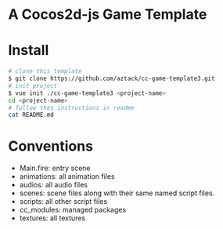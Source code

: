 A Cocos2d-js Game Template
====

Install
====
```bash
# clone this template
$ git clone https://github.com/aztack/cc-game-template3.git
# init project
$ vue init ./cc-game-template3 <project-name>
cd <project-name>
# follow thes instructions in readme
cat README.md

```

Conventions
====

- Main.fire: entry scene
- animations: all animation files
- audios: all audio files
- scenes: scene files along with their same named script files.
- scripts: all other script files
- cc_modules: managed packages
- textures: all textures

